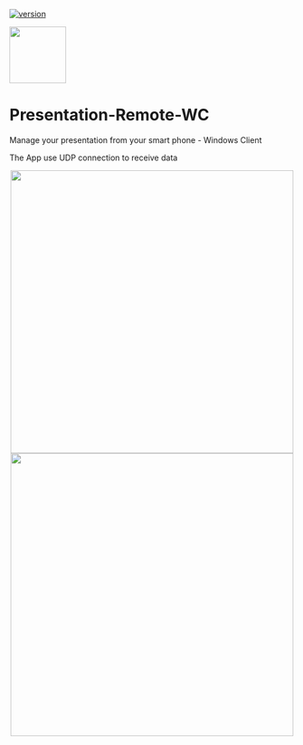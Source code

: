 [![version](https://img.shields.io/badge/version-1.0.0-yellow.svg)](https://github.com/HasanEltantawy/Presentation-Remote-WC)

<p align="Left">
  <img src="https://user-images.githubusercontent.com/50374022/150793311-95cd0e16-a144-48d5-8bb7-c2aefc868e97.png" width="100" >
</p>

# Presentation-Remote-WC
Manage your presentation from your smart phone - Windows Client

The App use UDP connection to receive data

<p align="center">
  <img src="https://user-images.githubusercontent.com/50374022/150792557-79e85353-e658-495a-b27a-d170e2f9feb5.png" height="500" >
  <img src="https://user-images.githubusercontent.com/50374022/150792738-ca683c07-52f3-45ba-bff8-076f32e46db5.png" height="500"  >
</p>
